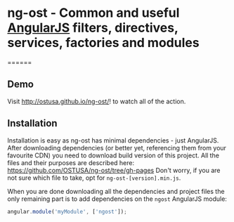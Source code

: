 # ng-ost - Common and useful [AngularJS](http://angularjs.org/) filters, directives, services, factories and modules
======

## Demo

Visit http://ostusa.github.io/ng-ost/! to watch all of the action.

## Installation

Installation is easy as ng-ost has minimal dependencies - just AngularJS.
After downloading dependencies (or better yet, referencing them from your favourite CDN) you need to download build version of this project. All the files and their purposes are described here: 
https://github.com/OSTUSA/ng-ost/tree/gh-pages
Don't worry, if you are not sure which file to take, opt for `ng-ost-[version].min.js`.

When you are done downloading all the dependencies and project files the only remaining part is to add dependencies on the `ngost` AngularJS module:

```javascript
angular.module('myModule', ['ngost']);
```